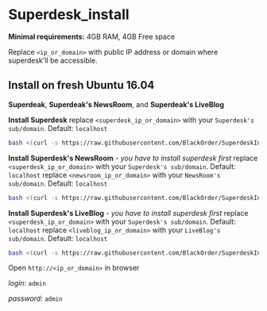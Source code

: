 # Superdesk_install

**Minimal requirements:**
4GB RAM, 4GB Free space

Replace `<ip_or_domain>` with public IP address or domain where superdesk'll be accessible.

## Install on fresh Ubuntu 16.04
**Superdeak**, **Superdeak's NewsRoom**, and **Superdeak's LiveBlog**

**Install Superdesk**
replace `<superdesk_ip_or_domain>` with your `Superdesk's sub/domain`. Default: `localhost`
```sh
bash <(curl -s https://raw.githubusercontent.com/BlackOrder/SuperdeskInstall/master/install_superdesk) <superdesk_ip_or_domain>
```

**Install Superdesk's NewsRoom** - *you have to install superdesk first*
replace `<superdesk_ip_or_domain>` with your `Superdesk's sub/domain`. Default: `localhost`
replace `<newsroom_ip_or_domain>` with your `NewsRoom's sub/domain`. Default: `localhost`
```sh
bash <(curl -s https://raw.githubusercontent.com/BlackOrder/SuperdeskInstall/master/install_newsRoom) <superdesk_ip_or_domain> <newsroom_ip_or_domain>
```

**Install Superdesk's LiveBlog** - *you have to install superdesk first*
replace `<superdesk_ip_or_domain>` with your `Superdesk's sub/domain`. Default: `localhost`
replace `<liveblog_ip_or_domain>` with your `LiveBlog's sub/domain`. Default: `localhost`
```sh
bash <(curl -s https://raw.githubusercontent.com/BlackOrder/SuperdeskInstall/master/install_liveBlog) <superdesk_ip_or_domain> <liveblog_ip_or_domain>
```

Open `http://<ip_or_domain>` in browser

*login:* `admin`

*password:* `admin`
